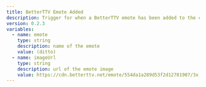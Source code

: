 ```yaml
---
title: BetterTTV Emote Added
description: Trigger for when a BetterTTV emote has been added to the channel
version: 0.2.3
variables:
  - name: emote
    type: string
    description: name of the emote
    value: (ditto)
  - name: imageUrl
    type: string
    description: url of the emote image
    value: https://cdn.betterttv.net/emote/554da1a289d53f2d12781907/3x
---
```


